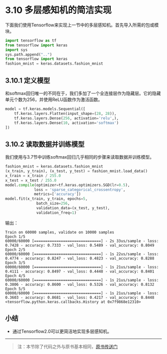 # 3.10 多层感知机的简洁实现

下面我们使用Tensorflow来实现上一节中的多层感知机。首先导入所需的包或模块。

``` python
import tensorflow as tf
from tensorflow import keras
import sys
sys.path.append("..") 
from tensorflow import keras
fashion_mnist = keras.datasets.fashion_mnist
```

## 3.10.1 定义模型

和softmax回归唯一的不同在于，我们多加了一个全连接层作为隐藏层。它的隐藏单元个数为256，并使用ReLU函数作为激活函数。

``` python
model = tf.keras.models.Sequential([
    tf.keras.layers.Flatten(input_shape=(28, 28)),
    tf.keras.layers.Dense(256, activation='relu',),
    tf.keras.layers.Dense(10, activation='softmax')
])
```

## 3.10.2 读取数据并训练模型

我们使用与3.7节中训练softmax回归几乎相同的步骤来读取数据并训练模型。

``` python
fashion_mnist = keras.datasets.fashion_mnist
(x_train, y_train), (x_test, y_test) = fashion_mnist.load_data()
x_train = x_train / 255.0
x_test = x_test / 255.0
model.compile(optimizer=tf.keras.optimizers.SGD(lr=0.5),
             loss = 'sparse_categorical_crossentropy',
             metrics=['accuracy'])
model.fit(x_train, y_train, epochs=5,
              batch_size=256,
              validation_data=(x_test, y_test),
              validation_freq=1)
```

输出：
```
Train on 60000 samples, validate on 10000 samples
Epoch 1/5
60000/60000 [==============================] - 2s 33us/sample - loss: 0.7428 - accuracy: 0.7333 - val_loss: 0.5489 - val_accuracy: 0.8049
Epoch 2/5
60000/60000 [==============================] - 1s 22us/sample - loss: 0.4774 - accuracy: 0.8247 - val_loss: 0.4823 - val_accuracy: 0.8288
Epoch 3/5
60000/60000 [==============================] - 1s 21us/sample - loss: 0.4111 - accuracy: 0.8497 - val_loss: 0.4448 - val_accuracy: 0.8401
Epoch 4/5
60000/60000 [==============================] - 1s 21us/sample - loss: 0.3806 - accuracy: 0.8600 - val_loss: 0.5326 - val_accuracy: 0.8132
Epoch 5/5
60000/60000 [==============================] - 1s 21us/sample - loss: 0.3603 - accuracy: 0.8681 - val_loss: 0.4217 - val_accuracy: 0.8448
<tensorflow.python.keras.callbacks.History at 0x7f9868e12310>
```

## 小结

* 通过Tensorflow2.0可以更简洁地实现多层感知机。

-----------
> 注：本节除了代码之外与原书基本相同，[原书传送门](https://zh.d2l.ai/chapter_deep-learning-basics/mlp-gluon.html)